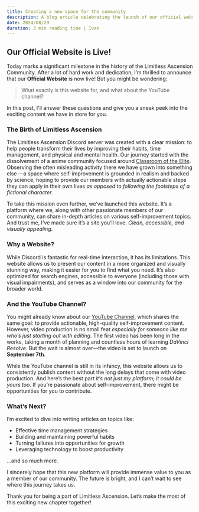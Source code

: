 ```yaml
---
title: Creating a new space for the community
description: A blog article celebrating the launch of our official website
date: 2024/08/29
duration: 3 min reading time | Ivan
---
```


## Our Official Website is Live!

Today marks a significant milestone in the history of the Limitless Ascension Community. After a lot of hard work and dedication, I’m thrilled to announce that our **Official Website** is now live! But you might be wondering:
> What exactly is this website for, and what about the YouTube channel?

In this post, I'll answer these questions and give you a sneak peek into the exciting content we have in store for you.

### The Birth of Limitless Ascension

The Limitless Ascension Discord server was created with a clear mission: to help people transform their lives by improving their habits, time management, and physical and mental health. Our journey started with the dissolvement of a anime community focused around [Classroom of the Elite](https://en.wikipedia.org/wiki/Classroom_of_the_Elite). Observing the often misleading activity there we have grown into something else —a space where self-improvement is grounded in realism and backed by science, hoping to provide our members with actually actionable steps they can apply in their own lives *as opposed to following the footsteps of a fictional character*.

To take this mission even further, we’ve launched this website. It’s a platform where we, along with other passionate members of our community, can share in-depth articles on various self-improvement topics. And trust me, I've made sure it’s a site you’ll love. *Clean, accessible, and visually appealing*.

### Why a Website?

While Discord is fantastic for real-time interaction, it has its limitations. This website allows us to present our content in a more organized and visually stunning way, making it easier for you to find what you need. It’s also optimized for search engines, accessible to everyone (including those with visual impairments), and serves as a window into our community for the broader world.

### And the YouTube Channel?

You might already know about our [YouTube Channel](https://www.youtube.com/@LimitlessAscension), which shares the same goal: to provide actionable, high-quality self-improvement content. However, video production is no small feat *especially for someone like me who’s just starting out with editing*. The first video has been long in the works, taking a month of planning and countless hours of learning *DaVinci Resolve*. But the wait is almost over—the video is set to launch on **September 7th**.

While the YouTube channel is still in its infancy, this website allows us to consistently publish content without the long delays that come with video production. And here’s the best part *it’s not just my platform; it could be yours too*. If you’re passionate about self-improvement, there might be opportunities for you to contribute.

### What’s Next?

I’m excited to dive into writing articles on topics like:
- Effective time management strategies
- Building and maintaining powerful habits
- Turning failures into opportunities for growth
- Leveraging technology to boost productivity

…and so much more.

I sincerely hope that this new platform will provide immense value to you as a member of our community. The future is bright, and I can’t wait to see where this journey takes us.

Thank you for being a part of Limitless Ascension. Let’s make the most of this exciting new chapter together!
